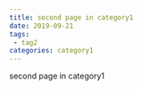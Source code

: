 ```yaml
---
title: second page in category1
date: 2019-09-21
tags:
 - tag2
categories: category1
---
```


second page in category1